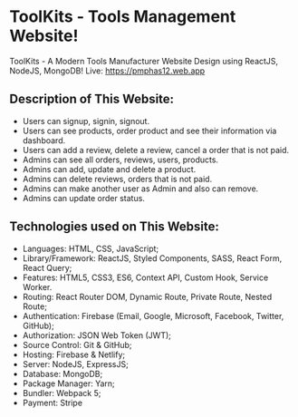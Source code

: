 # ToolKits - Tools Management Website!

ToolKits - A Modern Tools Manufacturer Website Design using ReactJS, NodeJS, MongoDB! Live: https://pmphas12.web.app

## Description of This Website:

-  Users can signup, signin, signout.
-  Users can see products, order product and see their information via dashboard.
-  Users can add a review, delete a review, cancel a order that is not paid.
-  Admins can see all orders, reviews, users, products.
-  Admins can add, update and delete a product.
-  Admins can delete reviews, orders that is not paid.
-  Admins can make another user as Admin and also can remove.
-  Admins can update order status.

## Technologies used on This Website:

-  Languages: HTML, CSS, JavaScript;
-  Library/Framework: ReactJS, Styled Components, SASS, React Form, React Query;
-  Features: HTML5, CSS3, ES6, Context API, Custom Hook, Service Worker.
-  Routing: React Router DOM, Dynamic Route, Private Route, Nested Route;
-  Authentication: Firebase (Email, Google, Microsoft, Facebook, Twitter, GitHub);
-  Authorization: JSON Web Token (JWT);
-  Source Control: Git & GitHub;
-  Hosting: Firebase & Netlify;
-  Server: NodeJS, ExpressJS;
-  Database: MongoDB;
-  Package Manager: Yarn;
-  Bundler: Webpack 5;
-  Payment: Stripe
